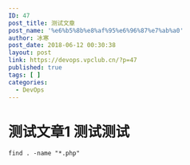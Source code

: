```yaml
---
ID: 47
post_title: 测试文章
post_name: '%e6%b5%8b%e8%af%95%e6%96%87%e7%ab%a0'
author: 冰寒
post_date: 2018-06-12 00:30:38
layout: post
link: https://devops.vpclub.cn/?p=47
published: true
tags: [ ]
categories:
  - DevOps
---
```

# 测试文章1 测试测试 

<pre><code class="language-bash  line-numbers">find . -name "*.php"
</code></pre>